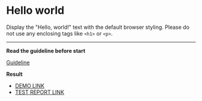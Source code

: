 # Hello world

Display the "Hello, world!" text with the default browser styling. Please do not
use any enclosing tags like `<h1>` or `<p>`.
___

**Read the guideline before start**

[Guideline](https://mate-academy.github.io/layout_task-guideline/)

**Result**

- [DEMO LINK](https://vitya63.github.io/layout_hello-world/)
- [TEST REPORT LINK](https://vitya63.github.io/layout_hello-world/report/html_report/)
